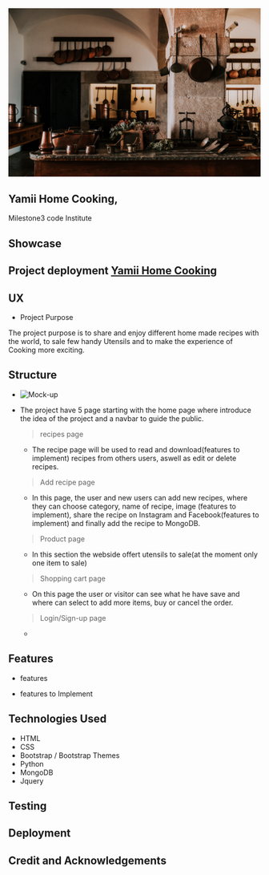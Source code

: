 <img src="static/img/oleksandr-kurchev-9gtiGV76NnM-unsplash.jpg">

## Yamii Home Cooking,

Milestone3 code Institute

## Showcase

## Project deployment [Yamii Home Cooking](https://yamii-home-cooking.herokuapp.com/)



## UX

* Project Purpose

The project purpose is to share and enjoy different home made recipes with the world, to sale few handy Utensils and to make the experience of Cooking more exciting.
    
## Structure

*  ![Mock-up](https://github.com/Dbyu85/yamii-home-cooking/tree/master/static/img/Mockup)

* The project have 5 page starting with the home page where introduce the idea of the project and a navbar to guide the public.

  > recipes page
   - The recipe page will be used to read and download(features to implement) recipes from others users, aswell as edit or delete recipes.
   
  > Add recipe page
    - In this page, the user and new users can add new recipes, where they can choose category, name of recipe, image (features to implement), share the recipe on Instagram and 
      Facebook(features to implement) and finally add the recipe to MongoDB.
      
  > Product page
    - In this section the webside offert utensils to sale(at the moment only one item to sale)
    
  > Shopping cart page
    - On this page the user or visitor can see what he have save and where can select to add more items, buy or cancel the order.
  
  > Login/Sign-up page
    - 

## Features

* features

* features to Implement

## Technologies Used

* HTML
* CSS
* Bootstrap / Bootstrap Themes
* Python
* MongoDB
* Jquery

## Testing

## Deployment

## Credit and Acknowledgements


